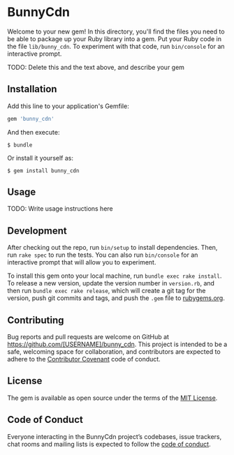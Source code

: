 # BunnyCdn

Welcome to your new gem! In this directory, you'll find the files you need to be able to package up your Ruby library into a gem. Put your Ruby code in the file `lib/bunny_cdn`. To experiment with that code, run `bin/console` for an interactive prompt.

TODO: Delete this and the text above, and describe your gem

## Installation

Add this line to your application's Gemfile:

```ruby
gem 'bunny_cdn'
```

And then execute:

    $ bundle

Or install it yourself as:

    $ gem install bunny_cdn

## Usage

TODO: Write usage instructions here

## Development

After checking out the repo, run `bin/setup` to install dependencies. Then, run `rake spec` to run the tests. You can also run `bin/console` for an interactive prompt that will allow you to experiment.

To install this gem onto your local machine, run `bundle exec rake install`. To release a new version, update the version number in `version.rb`, and then run `bundle exec rake release`, which will create a git tag for the version, push git commits and tags, and push the `.gem` file to [rubygems.org](https://rubygems.org).

## Contributing

Bug reports and pull requests are welcome on GitHub at https://github.com/[USERNAME]/bunny_cdn. This project is intended to be a safe, welcoming space for collaboration, and contributors are expected to adhere to the [Contributor Covenant](http://contributor-covenant.org) code of conduct.

## License

The gem is available as open source under the terms of the [MIT License](https://opensource.org/licenses/MIT).

## Code of Conduct

Everyone interacting in the BunnyCdn project’s codebases, issue trackers, chat rooms and mailing lists is expected to follow the [code of conduct](https://github.com/[USERNAME]/bunny_cdn/blob/master/CODE_OF_CONDUCT.md).
